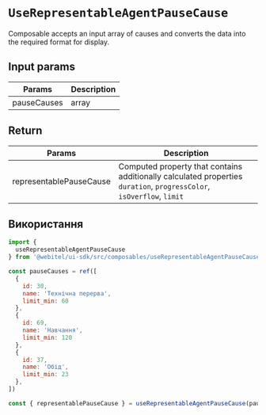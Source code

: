 # `UseRepresentableAgentPauseCause`

Сomposable accepts an input array of causes and converts the data into the required format for display.

## Input params

| Params      | Description |
|-------------|-------------|
| pauseCauses | array       |

## Return

| Params                  | Description                                                                                                           |
|-------------------------|-----------------------------------------------------------------------------------------------------------------------|
| representablePauseCause | Computed property that contains additionally calculated properties `duration`, `progressColor`, `isOverflow`, `limit` |

## Використання

```js
import {
  useRepresentableAgentPauseCause
} from '@webitel/ui-sdk/src/composables/useRepresentableAgentPauseCause/useRepresentableAgentPauseCause';

const pauseCauses = ref([
  {
    id: 30,
    name: 'Технічна перерва',
    limit_min: 60
  },
  {
    id: 69,
    name: 'Навчання',
    limit_min: 120
  },
  {
    id: 37,
    name: 'Обід',
    limit_min: 23
  },
])

const { representablePauseCause } = useRepresentableAgentPauseCause(pauseCauses);
```
